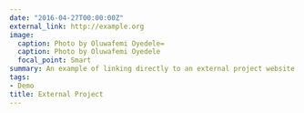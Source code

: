 ```yaml
---
date: "2016-04-27T00:00:00Z"
external_link: http://example.org
image:
  caption: Photo by Oluwafemi Oyedele=
  caption: Photo by Oluwafemi Oyedele 
  focal_point: Smart
summary: An example of linking directly to an external project website using `external_link`. 
tags:
- Demo
title: External Project
---
```



